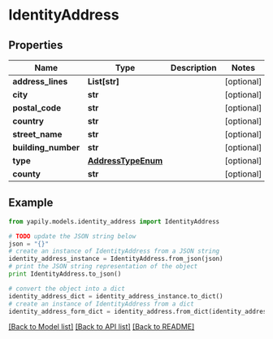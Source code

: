 # IdentityAddress


## Properties

Name | Type | Description | Notes
------------ | ------------- | ------------- | -------------
**address_lines** | **List[str]** |  | [optional] 
**city** | **str** |  | [optional] 
**postal_code** | **str** |  | [optional] 
**country** | **str** |  | [optional] 
**street_name** | **str** |  | [optional] 
**building_number** | **str** |  | [optional] 
**type** | [**AddressTypeEnum**](AddressTypeEnum.md) |  | [optional] 
**county** | **str** |  | [optional] 

## Example

```python
from yapily.models.identity_address import IdentityAddress

# TODO update the JSON string below
json = "{}"
# create an instance of IdentityAddress from a JSON string
identity_address_instance = IdentityAddress.from_json(json)
# print the JSON string representation of the object
print IdentityAddress.to_json()

# convert the object into a dict
identity_address_dict = identity_address_instance.to_dict()
# create an instance of IdentityAddress from a dict
identity_address_form_dict = identity_address.from_dict(identity_address_dict)
```
[[Back to Model list]](../README.md#documentation-for-models) [[Back to API list]](../README.md#documentation-for-api-endpoints) [[Back to README]](../README.md)


